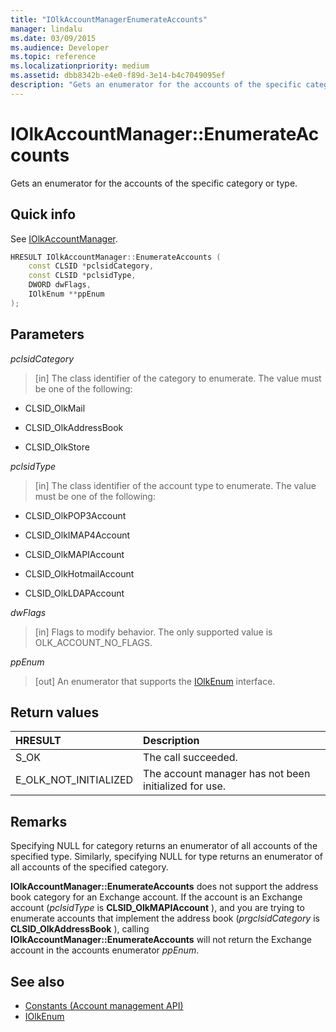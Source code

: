 ```yaml
---
title: "IOlkAccountManagerEnumerateAccounts"
manager: lindalu
ms.date: 03/09/2015
ms.audience: Developer
ms.topic: reference
ms.localizationpriority: medium
ms.assetid: dbb8342b-e4e0-f89d-3e14-b4c7049095ef
description: "Gets an enumerator for the accounts of the specific category or type."
---
```


# IOlkAccountManager::EnumerateAccounts

Gets an enumerator for the accounts of the specific category or type.
  
## Quick info

See [IOlkAccountManager](iolkaccountmanager.md).
  
```cpp
HRESULT IOlkAccountManager::EnumerateAccounts (  
    const CLSID *pclsidCategory, 
    const CLSID *pclsidType, 
    DWORD dwFlags, 
    IOlkEnum **ppEnum 
);

```

## Parameters

_pclsidCategory_
  
> [in] The class identifier of the category to enumerate. The value must be one of the following:

- CLSID_OlkMail

- CLSID_OlkAddressBook

- CLSID_OlkStore

_pclsidType_
  
> [in] The class identifier of the account type to enumerate. The value must be one of the following:

- CLSID_OlkPOP3Account

- CLSID_OlkIMAP4Account

- CLSID_OlkMAPIAccount

- CLSID_OlkHotmailAccount

- CLSID_OlkLDAPAccount

_dwFlags_
  
> [in] Flags to modify behavior. The only supported value is OLK_ACCOUNT_NO_FLAGS.

_ppEnum_
  
> [out] An enumerator that supports the [IOlkEnum](iolkenum.md) interface.

## Return values

|**HRESULT**|**Description**|
|:-----|:-----|
|S_OK  <br/> |The call succeeded. |
|E_OLK_NOT_INITIALIZED  <br/> |The account manager has not been initialized for use. |

## Remarks

Specifying NULL for category returns an enumerator of all accounts of the specified type. Similarly, specifying NULL for type returns an enumerator of all accounts of the specified category.
  
 **IOlkAccountManager::EnumerateAccounts** does not support the address book category for an Exchange account. If the account is an Exchange account (_pclsidType_ is **CLSID_OlkMAPIAccount** ), and you are trying to enumerate accounts that implement the address book (_prgclsidCategory_  is **CLSID_OlkAddressBook** ), calling **IOlkAccountManager::EnumerateAccounts** will not return the Exchange account in the accounts enumerator _ppEnum_.
  
## See also

- [Constants (Account management API)](constants-account-management-api.md)  
- [IOlkEnum](iolkenum.md)

